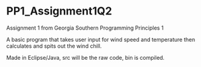 # PP1_Assignment1Q2
Assignment 1 from Georgia Southern Programming Principles 1


A basic program that takes user input for wind speed and temperature then calculates and spits out the wind chill.

Made in Eclipse/Java, src will be the raw code, bin is compiled.

